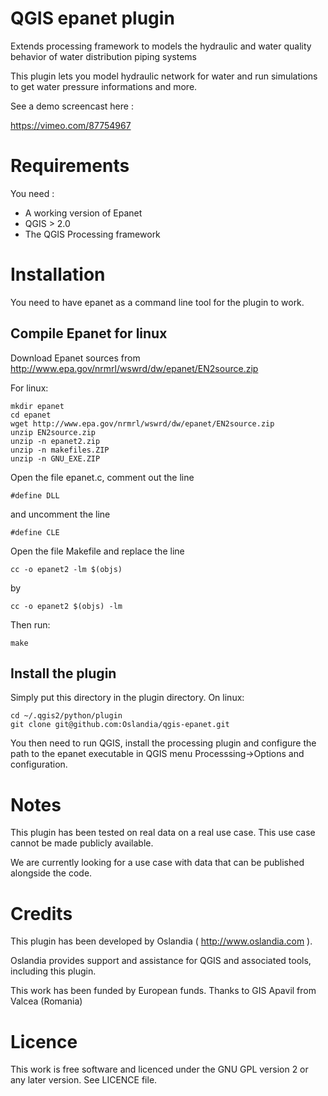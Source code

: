 QGIS epanet plugin
==================

Extends processing framework to models the hydraulic and water quality behavior of water distribution piping systems

This plugin lets you model hydraulic network for water and run simulations to get water pressure informations and more.

See a demo screencast here :

https://vimeo.com/87754967

Requirements
============

You need :
* A working version of Epanet
* QGIS > 2.0
* The QGIS Processing framework

Installation
============

You need to have epanet as a command line tool for the plugin to work.

Compile Epanet for linux
------------------------

Download Epanet sources from http://www.epa.gov/nrmrl/wswrd/dw/epanet/EN2source.zip

For linux:

    mkdir epanet
    cd epanet
    wget http://www.epa.gov/nrmrl/wswrd/dw/epanet/EN2source.zip
    unzip EN2source.zip
    unzip -n epanet2.zip 
    unzip -n makefiles.ZIP
    unzip -n GNU_EXE.ZIP

Open the file epanet.c, comment out the line

    #define DLL

and uncomment the line

    #define CLE

Open the file Makefile and replace the line

    cc -o epanet2 -lm $(objs)

by

    cc -o epanet2 $(objs) -lm 

Then run: 
 
    make

Install the plugin
------------------
 
Simply put this directory in the plugin directory. On linux:

    cd ~/.qgis2/python/plugin
    git clone git@github.com:Oslandia/qgis-epanet.git 

You then need to run QGIS, install the processing plugin and configure the path to the epanet executable in QGIS menu Processsing->Options and configuration. 


Notes
=====

This plugin has been tested on real data on a real use case. This use case cannot be made publicly available.

We are currently looking for a use case with data that can be published alongside the code.

Credits
=======

This plugin has been developed by Oslandia ( http://www.oslandia.com ).

Oslandia provides support and assistance for QGIS and associated tools, including this plugin.

This work has been funded by European funds.
Thanks to GIS Apavil from Valcea (Romania)

Licence
=======

This work is free software and licenced under the GNU GPL version 2 or any later version.
See LICENCE file.

